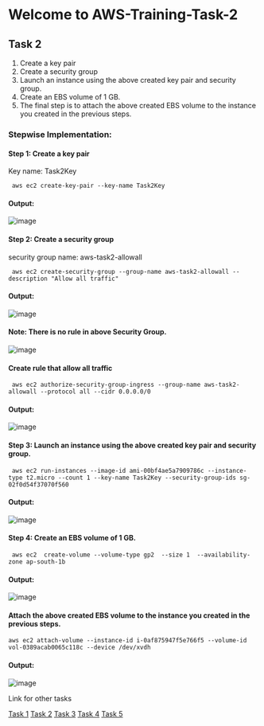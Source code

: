 # Welcome to AWS-Training-Task-2


## Task 2
1. Create a key pair 
2. Create a security group
3. Launch an instance using the above created key pair and security group.
4. Create an EBS volume of 1 GB.
5. The final step is to attach the above created EBS volume to the instance you created in the previous steps.


### Stepwise Implementation:

#### Step 1: Create a key pair

 Key name: Task2Key
 
``` aws ec2 create-key-pair --key-name Task2Key```

#### Output:

![image](https://user-images.githubusercontent.com/75135128/126039189-77a3547b-d8fa-4692-895f-4d6d3ce696e1.png)

#### Step 2: Create a security group

 security group name: aws-task2-allowall
 
``` aws ec2 create-security-group --group-name aws-task2-allowall --description "Allow all traffic"```

#### Output:

![image](https://user-images.githubusercontent.com/75135128/126039263-88d1cfe5-d4d0-46af-8163-6484fe10e19e.png)

#### Note: There is no rule in above Security Group.

![image](https://user-images.githubusercontent.com/75135128/126039337-fffec66e-4966-40ee-819c-bfa7bfc9e425.png)

#### Create rule that allow all traffic

``` aws ec2 authorize-security-group-ingress --group-name aws-task2-allowall --protocol all --cidr 0.0.0.0/0```

#### Output:

![image](https://user-images.githubusercontent.com/75135128/126039384-66736f2e-3fa7-43f8-a756-a7b7e91efaba.png)

#### Step 3: Launch an instance using the above created key pair and security group.

``` aws ec2 run-instances --image-id ami-00bf4ae5a7909786c --instance-type t2.micro --count 1 --key-name Task2Key --security-group-ids sg-02f0d54f37070f560```
#### Output:

![image](https://user-images.githubusercontent.com/75135128/126039566-38ccc42a-a0fc-4cdd-89a0-f1224c630c23.png)

#### Step 4: Create an EBS volume of 1 GB.

``` aws ec2  create-volume --volume-type gp2  --size 1  --availability-zone ap-south-1b```

#### Output:

![image](https://user-images.githubusercontent.com/75135128/126039693-5302f4fb-e57a-43c4-a87d-5b4d1cb42b80.png)

#### Attach the above created EBS volume to the instance you created in the previous steps.

```aws ec2 attach-volume --instance-id i-0af875947f5e766f5 --volume-id vol-0389acab0065c118c --device /dev/xvdh```

#### Output:

![image](https://user-images.githubusercontent.com/75135128/126040317-9cf3e70b-cffb-4d4a-b1d2-89c62fe7ce9b.png)




Link for other tasks

[Task 1]()  [Task 2]()  [Task 3]()  [Task 4]()  [Task 5]()

